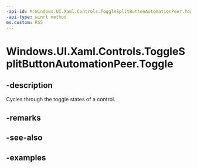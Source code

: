 ```yaml
---
-api-id: M:Windows.UI.Xaml.Controls.ToggleSplitButtonAutomationPeer.Toggle
-api-type: winrt method
ms.custom: RS5
---
```


<!-- Method syntax.
public void ToggleSplitButtonAutomationPeer.Toggle()
-->

# Windows.UI.Xaml.Controls.ToggleSplitButtonAutomationPeer.Toggle

## -description

Cycles through the toggle states of a control.

## -remarks

## -see-also

## -examples

